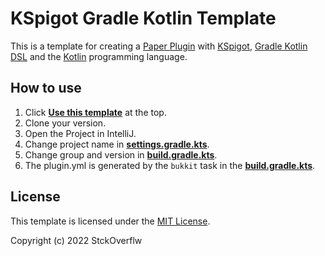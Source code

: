 # KSpigot Gradle Kotlin Template
This is a template for creating a [Paper Plugin](https://papermc.io) with [KSpigot](https://github.com/jakobkmar/kspigot), [Gradle Kotlin DSL](https://docs.gradle.org/current/userguide/kotlin_dsl.html) and the [Kotlin](https://kotlinlang.org) programming language.

## How to use
1. Click [**Use this template**](../../generate) at the top.
2. Clone your version.
3. Open the Project in IntelliJ.
4. Change project name in [**settings.gradle.kts**](/settings.gradle.kts#L1).
5. Change group and version in [**build.gradle.kts**](/build.gradle.kts#L8-L9).
6. The plugin.yml is generated by the `bukkit` task in the [**build.gradle.kts**](/build.gradle.kts#L36-L52).

## License
This template is licensed under the [MIT License](https://choosealicense.com/licenses/mit/).

Copyright (c) 2022 StckOverflw
